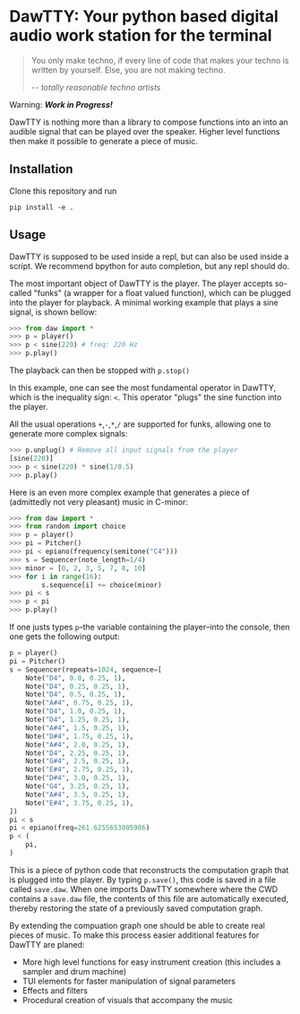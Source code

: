 # DawTTY: Your python based digital audio work station for the terminal
> You only make techno, if every line of code that makes your techno is written by yourself. Else, you are not making techno.
>
> -- <cite>totally reasonable techno artists</cite>

Warning: ***Work in Progress!***

DawTTY is nothing more than a library to compose functions into an into an audible signal that can be played over the speaker. Higher level functions then make it possible to generate a piece of music.

## Installation
Clone this repository and run
```
pip install -e .
```

## Usage
DawTTY is supposed to be used inside a repl, but can also be used inside a script. We recommend bpython for auto completion, but any repl should do.

The most important object of DawTTY is the player. The player accepts so-called "funks" (a wrapper for a float valued function), which can be plugged into the player for playback. A minimal working example that plays a sine signal, is shown bellow:
```python
>>> from daw import *
>>> p = player()
>>> p < sine(220) # freq: 220 Hz
>>> p.play()
```
The playback can then be stopped with `p.stop()`

In this example, one can see the most fundamental operator in DawTTY, which is the inequality sign: `<`. This operator "plugs" the sine function into the player. 

All the usual operations `+`,`-`,`*`,`/` are supported for funks, allowing one to generate more complex signals:
```python
>>> p.unplug() # Remove all input signals from the player
[sine(220)]
>>> p < sine(220) * sine(1/0.5)
>>> p.play()
```

Here is an even more complex example that generates a piece of (admittedly not very pleasant) music in C-minor:
```python
>>> from daw import *
>>> from random import choice
>>> p = player()
>>> pi = Pitcher()
>>> pi < epiano(frequency(semitone("C4")))
>>> s = Sequencer(note_length=1/4)
>>> minor = [0, 2, 3, 5, 7, 8, 10]
>>> for i in range(16):
        s.sequence[i] += choice(minor)
>>> pi < s
>>> p < pi
>>> p.play()
```

If one justs types `p`–the variable containing the player–into the console, then one gets the following output:
```python
p = player()
pi = Pitcher()
s = Sequencer(repeats=1024, sequence=[
    Note("D4", 0.0, 0.25, 1),
    Note("D4", 0.25, 0.25, 1),
    Note("D4", 0.5, 0.25, 1),
    Note("A#4", 0.75, 0.25, 1),
    Note("D4", 1.0, 0.25, 1),
    Note("D4", 1.25, 0.25, 1),
    Note("A#4", 1.5, 0.25, 1),
    Note("D#4", 1.75, 0.25, 1),
    Note("A#4", 2.0, 0.25, 1),
    Note("D4", 2.25, 0.25, 1),
    Note("G#4", 2.5, 0.25, 1),
    Note("E#4", 2.75, 0.25, 1),
    Note("D#4", 3.0, 0.25, 1),
    Note("G4", 3.25, 0.25, 1),
    Note("A#4", 3.5, 0.25, 1),
    Note("E#4", 3.75, 0.25, 1),
])
pi < s
pi < epiano(freq=261.6255653005986)
p < (
    pi,
)
```
This is a piece of python code that reconstructs the computation graph that is plugged into the player. By typing `p.save()`, this code is saved in a file called `save.daw`. When one imports DawTTY somewhere where the CWD contains a `save.daw` file, the contents of this file are automatically executed, thereby restoring the state of a previously saved computation graph.

By extending the compuation graph one should be able to create real pieces of music. To make this process easier additional features for DawTTY are planed:
- More high level functions for easy instrument creation (this includes a sampler and drum machine)
- TUI elements for faster manipulation of signal parameters
- Effects and filters
- Procedural creation of visuals that accompany the music
